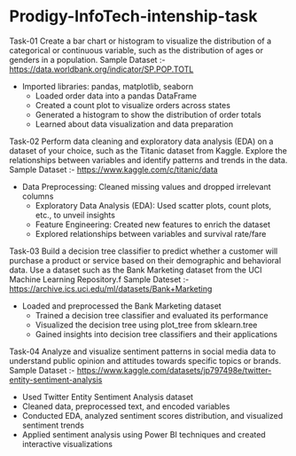# Prodigy-InfoTech-intenship-task
Task-01
Create a bar chart or histogram to visualize the distribution of a categorical or continuous variable, such as the distribution of ages or genders in a population.
Sample Dataset :-
https://data.worldbank.org/indicator/SP.POP.TOTL

- Imported libraries: pandas, matplotlib, seaborn
   - Loaded order data into a pandas DataFrame
   - Created a count plot to visualize orders across states
   - Generated a histogram to show the distribution of order totals
   - Learned about data visualization and data preparation
     
Task-02
Perform data cleaning and exploratory data analysis (EDA) on a dataset of your choice, such as the Titanic dataset from Kaggle. Explore the relationships between variables and identify patterns and trends in the data.
Sample Dataset :- https://www.kaggle.com/c/titanic/data

- Data Preprocessing: Cleaned missing values and dropped irrelevant columns
   - Exploratory Data Analysis (EDA): Used scatter plots, count plots, etc., to unveil insights
   - Feature Engineering: Created new features to enrich the dataset
   - Explored relationships between variables and survival rate/fare
     
Task-03
Build a decision tree classifier to predict whether a customer will purchase a product or service based on their demographic and behavioral data. Use a dataset such as the Bank Marketing dataset from the UCI Machine Learning Repository.f
Sample Dateset :-
https://archive.ics.uci.edu/ml/datasets/Bank+Marketing

- Loaded and preprocessed the Bank Marketing dataset
   - Trained a decision tree classifier and evaluated its performance
   - Visualized the decision tree using plot_tree from sklearn.tree
   - Gained insights into decision tree classifiers and their applications
     
Task-04
Analyze and visualize sentiment patterns in social media data to understand public opinion and attitudes towards specific topics or brands.
Sample Dataset :-
https://www.kaggle.com/datasets/jp797498e/twitter-entity-sentiment-analysis

   - Used Twitter Entity Sentiment Analysis dataset
   - Cleaned data, preprocessed text, and encoded variables
   - Conducted EDA, analyzed sentiment scores distribution, and visualized sentiment trends
   - Applied sentiment analysis using Power BI techniques and created interactive visualizations
